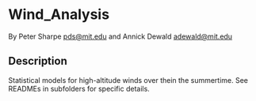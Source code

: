 # Wind_Analysis
 
By Peter Sharpe <pds@mit.edu> and Annick Dewald <adewald@mit.edu>

## Description

Statistical models for high-altitude winds over thein the summertime. See READMEs in subfolders for specific details.
